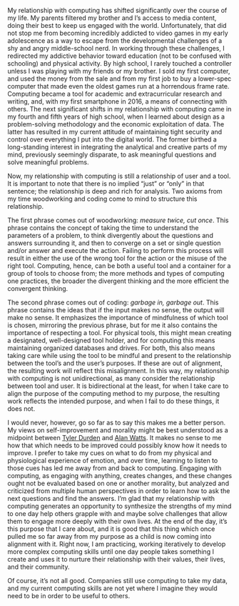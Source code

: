 My relationship with computing has shifted significantly over the course of my life. My parents filtered my brother and I’s access to media content, doing their best to keep us engaged with the world. Unfortunately, that did not stop me from becoming incredibly addicted to video games in my early adolescence as a way to escape from the developmental challenges of a shy and angry middle-school nerd. In working through these challenges, I redirected my addictive behavior toward education (not to be confused with schooling) and physical activity. By high school, I rarely touched a controller unless I was playing with my friends or my brother. I sold my first computer, and used the money from the sale and from my first job to buy a lower-spec computer that made even the oldest games run at a horrendous frame rate. Computing became a tool for academic and extracurricular research and writing, and, with my first smartphone in 2016, a means of connecting with others. The next significant shifts in my relationship with computing came in my fourth and  fifth years of high school, when I learned about design as a problem-solving methodology and the economic exploitation of data. The latter has resulted in my current attitude of maintaining tight security and control over everything I put into the digital world. The former birthed a long-standing interest in integrating the analytical and creative parts of my mind, previously seemingly disparate, to ask meaningful questions and solve meaningful problems.

Now, my relationship with computing is still a relationship of user and a tool. It is important to note that there is no implied “just” or “only” in that sentence; the relationship is deep and rich for analysis. Two axioms from my time woodworking and coding come to mind to structure this relationship. 

The first phrase comes out of woodworking: *measure twice, cut once*. This phrase contains the concept of taking the time to understand the parameters of a problem, to think divergently about the questions and answers surrounding it, and then to converge on a set or single question and/or answer and execute the action. Failing to perform this process will result in either the use of the wrong tool for the action or the misuse of the right tool. Computing, hence, can be both a useful tool and a container for a group of tools to choose from; the more methods and types of computing one practices, the broader the divergent thinking and the more efficient the convergent thinking.

The second phrase comes out of coding: *garbage in, garbage out*. This phrase contains the ideas that if the input makes no sense, the output will make no sense. It emphasizes the importance of mindfulness of which tool is chosen, mirroring the previous phrase, but for me it also contains the importance of respecting a tool. For physical tools, this might mean creating a designated, well-designed tool holder, and for computing this means maintaining organized databases and drives. For both, this also means taking care while using the tool to be mindful and present to the relationship between the tool’s and the user’s purposes. If these are out of alignment, the resulting work will reflect this misalignment. In this way, my relationship with computing is not unidirectional, as many consider the relationship between tool and user. It is bidirectional at the least, for when I take care to align the purpose of the computing method to my purpose, the resulting work reflects the intended purpose, and when I fail to do these things, it does not.

I would never, however, go so far as to say this makes me a better person. My views on self-improvement and morality might be best understood as a midpoint between [Tyler Durden](https://www.youtube.com/watch?v=42cSdyzVcXQ) and [Alan Watts](https://www.youtube.com/watch?v=mkbL4E7t4P0). It makes no sense to me how that which needs to be improved could possibly know how it needs to improve. I prefer to take my cues on what to do from my physical and physiological experience of emotion, and over time, learning to listen to those cues has led me away from and back to computing. Engaging with computing, as engaging with anything, creates changes, and these changes ought not be evaluated based on one or another morality, but analyzed and criticized from multiple human perspectives in order to learn how to ask the next questions and find the answers. I’m glad that my relationship with computing generates an opportunity to synthesize the strengths of my mind to one day help others grapple with and maybe solve challenges that allow them to engage more deeply with their own lives. At the end of the day, it’s this purpose that I care about, and it is good that this thing which once pulled me so far away from my purpose as a child is now coming into alignment with it. Right now, I am practicing, working iteratively to develop more complex computing skills until one day people takes something I create and uses it to nurture their relationship with their values, their lives, and their community.

Of course, it’s not all good. Companies still use computing to take my data, and my current computing skills are not yet where I imagine they would need to be in order to be useful to others.
